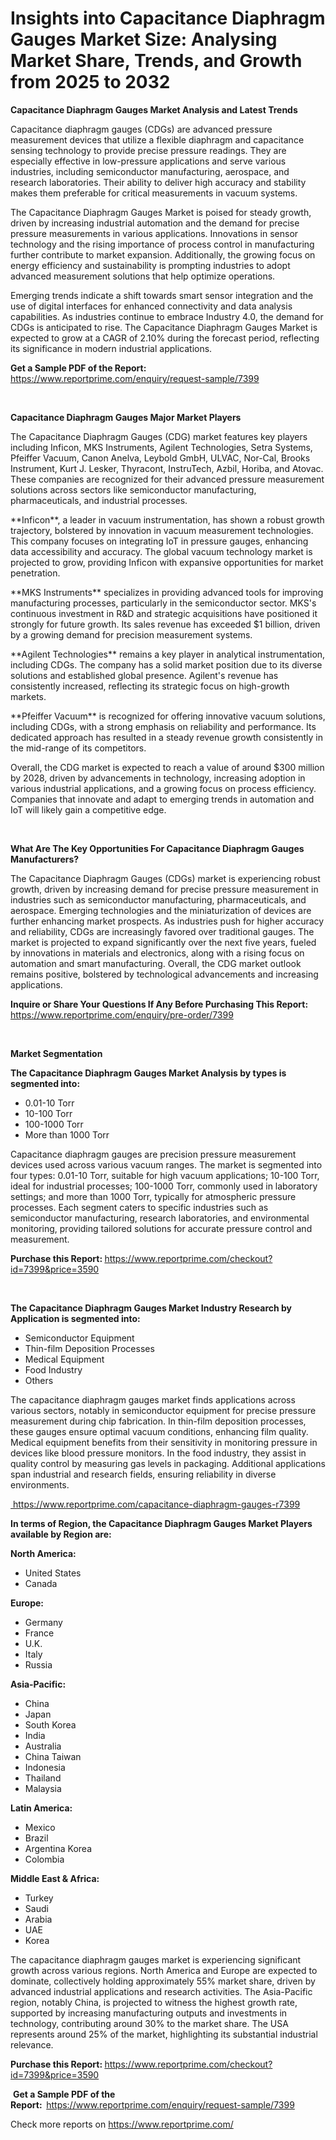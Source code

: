 <p><h1>Insights into Capacitance Diaphragm Gauges Market Size: Analysing Market Share, Trends, and Growth from 2025 to 2032</h1></p><p><strong>Capacitance Diaphragm Gauges Market Analysis and Latest Trends</strong></p>
<p><p>Capacitance diaphragm gauges (CDGs) are advanced pressure measurement devices that utilize a flexible diaphragm and capacitance sensing technology to provide precise pressure readings. They are especially effective in low-pressure applications and serve various industries, including semiconductor manufacturing, aerospace, and research laboratories. Their ability to deliver high accuracy and stability makes them preferable for critical measurements in vacuum systems.</p><p>The Capacitance Diaphragm Gauges Market is poised for steady growth, driven by increasing industrial automation and the demand for precise pressure measurements in various applications. Innovations in sensor technology and the rising importance of process control in manufacturing further contribute to market expansion. Additionally, the growing focus on energy efficiency and sustainability is prompting industries to adopt advanced measurement solutions that help optimize operations.</p><p>Emerging trends indicate a shift towards smart sensor integration and the use of digital interfaces for enhanced connectivity and data analysis capabilities. As industries continue to embrace Industry 4.0, the demand for CDGs is anticipated to rise. The Capacitance Diaphragm Gauges Market is expected to grow at a CAGR of 2.10% during the forecast period, reflecting its significance in modern industrial applications.</p></p>
<p><strong>Get a Sample PDF of the Report:&nbsp;</strong> <a href="https://www.reportprime.com/enquiry/request-sample/7399?utm_campaign=2755&utm_medium=2&utm_source=Github&utm_content=ia&utm_term=19032025&utm_id=capacitance-diaphragm-gauges">https://www.reportprime.com/enquiry/request-sample/7399</a></p>
<p>&nbsp;</p>
<p><strong>Capacitance Diaphragm Gauges Major Market Players</strong></p>
<p><p>The Capacitance Diaphragm Gauges (CDG) market features key players including Inficon, MKS Instruments, Agilent Technologies, Setra Systems, Pfeiffer Vacuum, Canon Anelva, Leybold GmbH, ULVAC, Nor-Cal, Brooks Instrument, Kurt J. Lesker, Thyracont, InstruTech, Azbil, Horiba, and Atovac. These companies are recognized for their advanced pressure measurement solutions across sectors like semiconductor manufacturing, pharmaceuticals, and industrial processes.</p><p>**Inficon**, a leader in vacuum instrumentation, has shown a robust growth trajectory, bolstered by innovation in vacuum measurement technologies. This company focuses on integrating IoT in pressure gauges, enhancing data accessibility and accuracy. The global vacuum technology market is projected to grow, providing Inficon with expansive opportunities for market penetration.</p><p>**MKS Instruments** specializes in providing advanced tools for improving manufacturing processes, particularly in the semiconductor sector. MKS's continuous investment in R&D and strategic acquisitions have positioned it strongly for future growth. Its sales revenue has exceeded $1 billion, driven by a growing demand for precision measurement systems.</p><p>**Agilent Technologies** remains a key player in analytical instrumentation, including CDGs. The company has a solid market position due to its diverse solutions and established global presence. Agilent's revenue has consistently increased, reflecting its strategic focus on high-growth markets.</p><p>**Pfeiffer Vacuum** is recognized for offering innovative vacuum solutions, including CDGs, with a strong emphasis on reliability and performance. Its dedicated approach has resulted in a steady revenue growth consistently in the mid-range of its competitors.</p><p>Overall, the CDG market is expected to reach a value of around $300 million by 2028, driven by advancements in technology, increasing adoption in various industrial applications, and a growing focus on process efficiency. Companies that innovate and adapt to emerging trends in automation and IoT will likely gain a competitive edge.</p></p>
<p>&nbsp;</p>
<p><strong>What Are The Key Opportunities For Capacitance Diaphragm Gauges Manufacturers?</strong></p>
<p><p>The Capacitance Diaphragm Gauges (CDGs) market is experiencing robust growth, driven by increasing demand for precise pressure measurement in industries such as semiconductor manufacturing, pharmaceuticals, and aerospace. Emerging technologies and the miniaturization of devices are further enhancing market prospects. As industries push for higher accuracy and reliability, CDGs are increasingly favored over traditional gauges. The market is projected to expand significantly over the next five years, fueled by innovations in materials and electronics, along with a rising focus on automation and smart manufacturing. Overall, the CDG market outlook remains positive, bolstered by technological advancements and increasing applications.</p></p>
<p><strong>Inquire or Share Your Questions If Any Before Purchasing This Report:</strong> <a href="https://www.reportprime.com/enquiry/pre-order/7399?utm_campaign=2755&utm_medium=2&utm_source=Github&utm_content=ia&utm_term=19032025&utm_id=capacitance-diaphragm-gauges">https://www.reportprime.com/enquiry/pre-order/7399</a></p>
<p>&nbsp;</p>
<p><strong>Market Segmentation</strong></p>
<p><strong>The Capacitance Diaphragm Gauges Market Analysis by types is segmented into:</strong></p>
<p><ul><li>0.01-10 Torr</li><li>10-100 Torr</li><li>100-1000 Torr</li><li>More than 1000 Torr</li></ul></p>
<p><p>Capacitance diaphragm gauges are precision pressure measurement devices used across various vacuum ranges. The market is segmented into four types: 0.01-10 Torr, suitable for high vacuum applications; 10-100 Torr, ideal for industrial processes; 100-1000 Torr, commonly used in laboratory settings; and more than 1000 Torr, typically for atmospheric pressure processes. Each segment caters to specific industries such as semiconductor manufacturing, research laboratories, and environmental monitoring, providing tailored solutions for accurate pressure control and measurement.</p></p>
<p><strong>Purchase this Report:&nbsp;</strong><a href="https://www.reportprime.com/checkout?id=7399&price=3590&utm_campaign=2755&utm_medium=2&utm_source=Github&utm_content=ia&utm_term=19032025&utm_id=capacitance-diaphragm-gauges">https://www.reportprime.com/checkout?id=7399&price=3590</a></p>
<p>&nbsp;</p>
<p><strong>The Capacitance Diaphragm Gauges Market Industry Research by Application is segmented into:</strong></p>
<p><ul><li>Semiconductor Equipment</li><li>Thin-film Deposition Processes</li><li>Medical Equipment</li><li>Food Industry</li><li>Others</li></ul></p>
<p><p>The capacitance diaphragm gauges market finds applications across various sectors, notably in semiconductor equipment for precise pressure measurement during chip fabrication. In thin-film deposition processes, these gauges ensure optimal vacuum conditions, enhancing film quality. Medical equipment benefits from their sensitivity in monitoring pressure in devices like blood pressure monitors. In the food industry, they assist in quality control by measuring gas levels in packaging. Additional applications span industrial and research fields, ensuring reliability in diverse environments.</p></p>
<p><a href="https://www.reportprime.com/capacitance-diaphragm-gauges-r7399?utm_campaign=2755&utm_medium=2&utm_source=Github&utm_content=ia&utm_term=19032025&utm_id=capacitance-diaphragm-gauges">&nbsp;https://www.reportprime.com/capacitance-diaphragm-gauges-r7399</a></p>
<p><strong>In terms of Region, the Capacitance Diaphragm Gauges Market Players available by Region are:</strong></p>
<p>
    <p> <strong> North America: </strong>
        <ul>
            <li>United States</li>
            <li>Canada</li>
        </ul>
        </p> 
    <p> <strong> Europe: </strong>
        <ul>
            <li>Germany</li>
            <li>France</li>
            <li>U.K.</li>
            <li>Italy</li>
            <li>Russia</li>
        </ul>
        </p> 
    <p> <strong> Asia-Pacific: </strong>
        <ul>
            <li>China</li>
            <li>Japan</li>
            <li>South Korea</li>
            <li>India</li>
            <li>Australia</li>
            <li>China Taiwan</li>
            <li>Indonesia</li>
            <li>Thailand</li>
            <li>Malaysia</li>
        </ul>
        </p> 
    <p> <strong> Latin America: </strong>
        <ul>
            <li>Mexico</li>
            <li>Brazil</li>
            <li>Argentina Korea</li>
            <li>Colombia</li>
        </ul>
        </p> 
    <p> <strong> Middle East & Africa: </strong>
        <ul>
            <li>Turkey</li>
            <li>Saudi</li>
            <li>Arabia</li>
            <li>UAE</li>
            <li>Korea</li>
        </ul>
    </p>
    </p>
<p><p>The capacitance diaphragm gauges market is experiencing significant growth across various regions. North America and Europe are expected to dominate, collectively holding approximately 55% market share, driven by advanced industrial applications and research activities. The Asia-Pacific region, notably China, is projected to witness the highest growth rate, supported by increasing manufacturing outputs and investments in technology, contributing around 30% to the market share. The USA represents around 25% of the market, highlighting its substantial industrial relevance.</p></p>
<p><strong>Purchase this Report: </strong><a href="https://www.reportprime.com/checkout?id=7399&price=3590&utm_campaign=2755&utm_medium=2&utm_source=Github&utm_content=ia&utm_term=19032025&utm_id=capacitance-diaphragm-gauges">https://www.reportprime.com/checkout?id=7399&price=3590</a></p>
<p>&nbsp;<strong>Get a Sample PDF of the Report:&nbsp;&nbsp;</strong><a href="https://www.reportprime.com/enquiry/request-sample/7399?utm_campaign=2755&utm_medium=2&utm_source=Github&utm_content=ia&utm_term=19032025&utm_id=capacitance-diaphragm-gauges">https://www.reportprime.com/enquiry/request-sample/7399</a></p>
<p><strong></strong></p>
<p>Check more reports on <a href="https://www.reportprime.com/?utm_campaign=2755&utm_medium=2&utm_source=Github&utm_content=ia&utm_term=19032025&utm_id=capacitance-diaphragm-gauges">https://www.reportprime.com/</a></p>